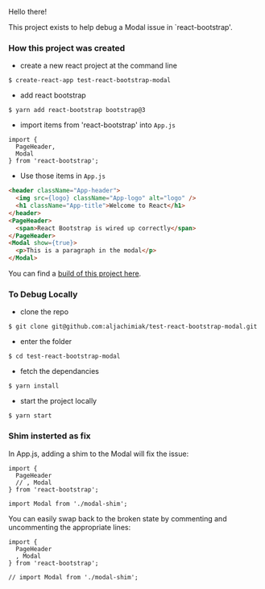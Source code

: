 Hello there!

This project exists to help debug a Modal issue in `react-bootstrap'.

### How this project was created

- create a new react project at the command line
```
$ create-react-app test-react-bootstrap-modal
```

- add react bootstrap
```
$ yarn add react-bootstrap bootstrap@3
```

- import items from 'react-bootstrap' into `App.js`
```
import {
  PageHeader,
  Modal
} from 'react-bootstrap';
```

- Use those items in `App.js`
```` html
<header className="App-header">
  <img src={logo} className="App-logo" alt="logo" />
  <h1 className="App-title">Welcome to React</h1>
</header>
<PageHeader>
  <span>React Bootstrap is wired up correctly</span>
</PageHeader>
<Modal show={true}>
  <p>This is a paragraph in the modal</p>
</Modal>
````

You can find a [build of this project here](https://consultant-capabilities-77488.netlify.com/).


### To Debug Locally
- clone the repo
```
$ git clone git@github.com:aljachimiak/test-react-bootstrap-modal.git
```

- enter the folder
```
$ cd test-react-bootstrap-modal
```

- fetch the dependancies
```
$ yarn install
```

- start the project locally
```
$ yarn start
```

### Shim insterted as fix
In App.js, adding a shim to the Modal will fix the issue:
```
import {
  PageHeader
  // , Modal
} from 'react-bootstrap';

import Modal from './modal-shim';
```

You can easily swap back to the broken state by commenting and uncommenting the appropriate lines:
```
import {
  PageHeader
  , Modal
} from 'react-bootstrap';

// import Modal from './modal-shim';
```
